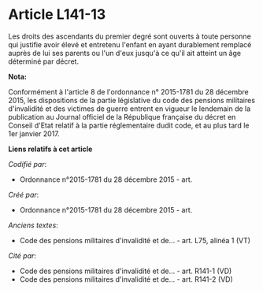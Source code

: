 # Article L141-13

Les droits des ascendants du premier degré sont ouverts à toute personne qui justifie avoir élevé et entretenu l'enfant en
ayant durablement remplacé auprès de lui ses parents ou l'un d'eux jusqu'à ce qu'il ait atteint un âge déterminé par décret.

**Nota:**

Conformément à l'article 8 de l'ordonnance n° 2015-1781 du 28 décembre 2015, les dispositions de la partie législative du
code des pensions militaires d'invalidité et des victimes de guerre entrent en vigueur le lendemain de la publication au
Journal officiel de la République française du décret en Conseil d'Etat relatif à la partie réglementaire dudit code, et au
plus tard le 1er janvier 2017.

**Liens relatifs à cet article**

_Codifié par_:

  - Ordonnance n°2015-1781 du 28 décembre 2015 - art.

_Créé par_:

  - Ordonnance n°2015-1781 du 28 décembre 2015 - art.

_Anciens textes_:

  - Code des pensions militaires d'invalidité et de... - art. L75, alinéa 1  (VT)

_Cité par_:

  - Code des pensions militaires d'invalidité et de... - art. R141-1 (VD)
  - Code des pensions militaires d'invalidité et de... - art. R141-2 (VD)
